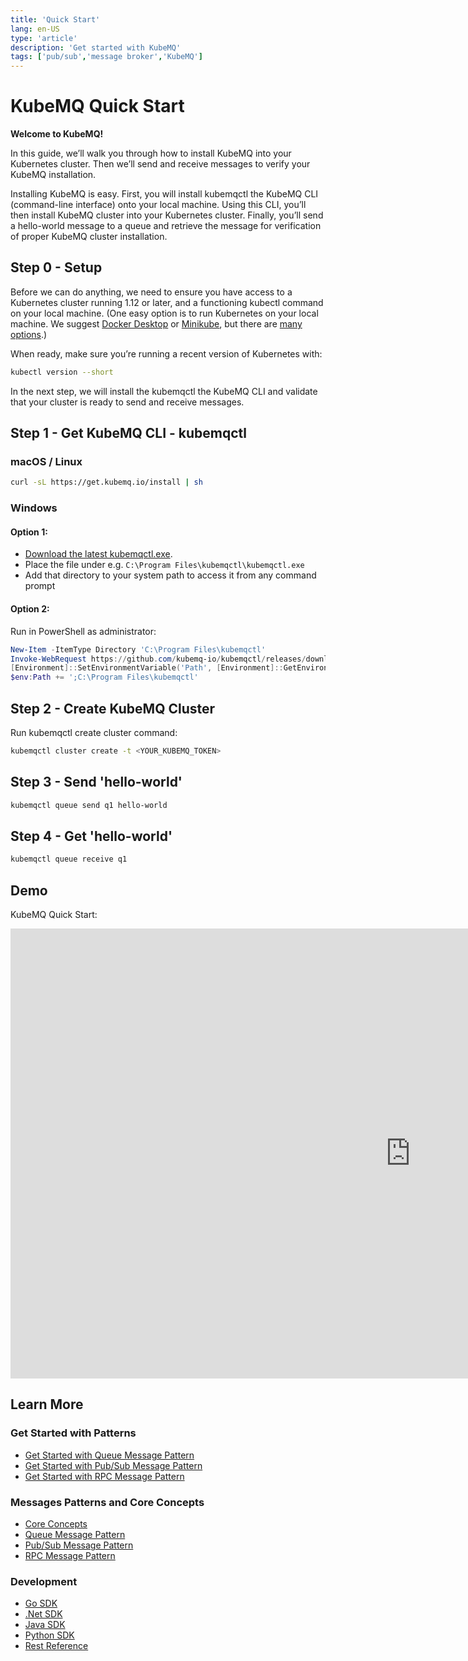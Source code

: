 ```yaml
---
title: 'Quick Start'
lang: en-US
type: 'article'
description: 'Get started with KubeMQ'
tags: ['pub/sub','message broker','KubeMQ']
---
```


# KubeMQ Quick Start
**Welcome to KubeMQ!**

In this guide, we’ll walk you through how to install KubeMQ into your Kubernetes cluster. Then we’ll send and receive messages to verify your KubeMQ installation.

Installing KubeMQ is easy. First, you will install kubemqctl the KubeMQ CLI (command-line interface) onto your local machine. Using this CLI, you’ll then install KubeMQ cluster into your Kubernetes cluster. Finally, you’ll send a hello-world message to a queue and retrieve the message for verification of proper KubeMQ cluster installation.

## Step 0 - Setup

Before we can do anything, we need to ensure you have access to a Kubernetes cluster running 1.12 or later, and a functioning kubectl command on your local machine. (One easy option is to run Kubernetes on your local machine. We suggest [Docker Desktop](https://www.docker.com/products/docker-desktop) or [Minikube](https://kubernetes.io/docs/tasks/tools/install-minikube/), but there are [many options](https://kubernetes.io/docs/setup/).)

When ready, make sure you’re running a recent version of Kubernetes with:

```bash
kubectl version --short
```

In the next step, we will install the kubemqctl the KubeMQ CLI and validate that your cluster is ready to send and receive messages.


## Step 1 - Get KubeMQ CLI - kubemqctl

### macOS / Linux

```bash
curl -sL https://get.kubemq.io/install | sh 
```
### Windows

#### Option 1:

- [Download the latest kubemqctl.exe](https://github.com/kubemq-io/kubemqctl/releases/download/latest/kubemqctl.exe).
- Place the file under e.g. `C:\Program Files\kubemqctl\kubemqctl.exe`
- Add that directory to your system path to access it from any command prompt

#### Option 2:
Run in PowerShell as administrator:

```powershell
New-Item -ItemType Directory 'C:\Program Files\kubemqctl'
Invoke-WebRequest https://github.com/kubemq-io/kubemqctl/releases/download/latest/kubemqctl.exe -OutFile 'C:\Program Files\kubemqctl\kubemqctl.exe'
[Environment]::SetEnvironmentVariable('Path', [Environment]::GetEnvironmentVariable('Path', [EnvironmentVariableTarget]::Machine) + ';C:\Program Files\kubemqctl', [EnvironmentVariableTarget]::Machine)
$env:Path += ';C:\Program Files\kubemqctl'
```


## Step 2 - Create KubeMQ Cluster

Run kubemqctl create cluster command:

``` bash
kubemqctl cluster create -t <YOUR_KUBEMQ_TOKEN>
```


## Step 3 - Send 'hello-world'

``` bash
kubemqctl queue send q1 hello-world
```

## Step 4 - Get 'hello-world'

``` bash
kubemqctl queue receive q1
```


## Demo

KubeMQ Quick Start:

<div class="video-block">
    <iframe width="1280" height="720"
      src="https://www.youtube.com/embed/W3gWRZUcuUw" frameborder="0"
      allow="accelerometer; autoplay; encrypted-media; gyroscope; picture-in-picture"
      allowfullscreen>
    </iframe>
</div>

## Learn More

### Get Started with Patterns

- [Get Started with Queue Message Pattern](../get_started/queue.md)
- [Get Started with Pub/Sub Message Pattern](../get_started/pubsub.md)
- [Get Started with RPC Message Pattern](../get_started/rpc.md)

### Messages Patterns and Core Concepts

- [Core Concepts](../tutorials/concepts.md)
- [Queue Message Pattern](../tutorials/queue.md)
- [Pub/Sub Message Pattern](../tutorials/pubsub.md)
- [RPC Message Pattern](../tutorials/rpc.md)

### Development

- [Go SDK](../development/go.md)
- [.Net SDK](../development/net.md)
- [Java SDK](../development/java.md)
- [Python SDK](../development/python.md)
- [Rest Reference](../development/rest.md)
